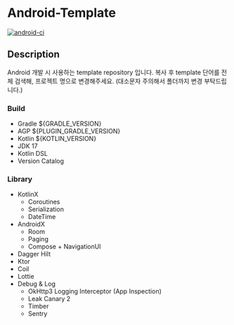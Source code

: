 # Android-Template

[![android-ci](https://github.com/ajou4095/template-android/actions/workflows/android-ci.yml/badge.svg?branch=main)](https://github.com/ajou4095/template-android/actions/workflows/android-ci.yml)

## Description

Android 개발 시 사용하는 template repository 입니다.
복사 후 template 단어를 전체 검색해, 프로젝트 명으로 변경해주세요. (대소문자 주의해서 폴더까지 변경 부탁드립니다.)

### Build

- Gradle ${GRADLE_VERSION}
- AGP ${PLUGIN_GRADLE_VERSION}
- Kotlin ${KOTLIN_VERSION}
- JDK 17
- Kotlin DSL
- Version Catalog

### Library

- KotlinX
  - Coroutines
  - Serialization
  - DateTime
- AndroidX
  - Room
  - Paging
  - Compose + NavigationUI
- Dagger Hilt
- Ktor
- Coil
- Lottie
- Debug & Log
  - OkHttp3 Logging Interceptor (App Inspection)
  - Leak Canary 2
  - Timber
  - Sentry
